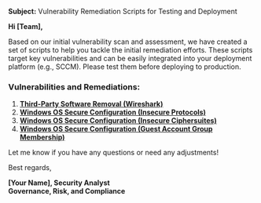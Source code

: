 **Subject:** Vulnerability Remediation Scripts for Testing and Deployment

**Hi [Team],**

Based on our initial vulnerability scan and assessment, we have created a set of scripts to help you tackle the initial remediation efforts. These scripts target key vulnerabilities and can be easily integrated into your deployment platform (e.g., SCCM). Please test them before deploying to production.

### Vulnerabilities and Remediations:
1. [**Third-Party Software Removal (Wireshark)**](https://github.com/josephbcompton08/automation/blob/c6fba2e711b2a14ff215bc231db4bbf0255c996a/remediation-wireshark-uninstall.ps1)
2. [**Windows OS Secure Configuration (Insecure Protocols)**](https://github.com/josephbcompton08/automation/blob/main/toggle-protocols.ps1)
3. [**Windows OS Secure Configuration (Insecure Ciphersuites)**](https://github.com/josephbcompton08/automation/blob/main/toggle-cipher-suites.ps1)
4. [**Windows OS Secure Configuration (Guest Account Group Membership)**](https://github.com/joshmadakor1/lognpacific-public/blob/main/automation/toggle-guest-local-administrators.ps1)

Let me know if you have any questions or need any adjustments!

Best regards,

**[Your Name], Security Analyst**<br/>
**Governance, Risk, and Compliance**
